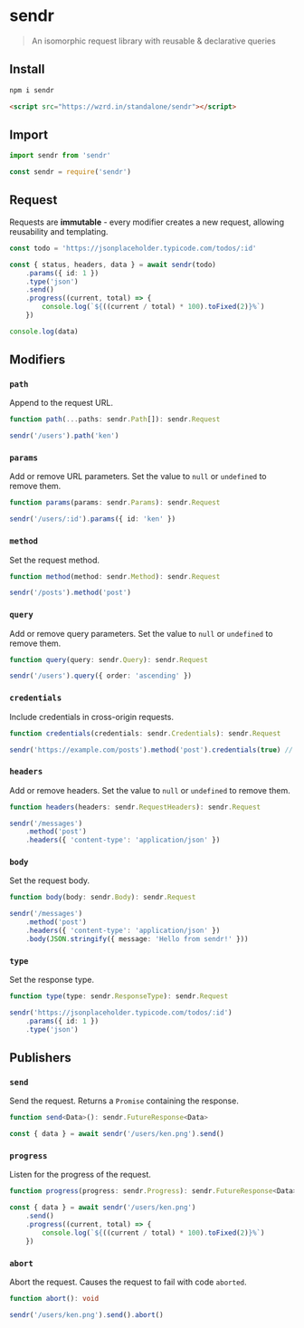 # sendr

> An isomorphic request library with reusable & declarative queries

## Install

```bash
npm i sendr
```

```html
<script src="https://wzrd.in/standalone/sendr"></script>
```

## Import

```ts
import sendr from 'sendr'
```

```ts
const sendr = require('sendr')
```

## Request

Requests are **immutable** - every modifier creates a new request, allowing reusability and templating.

```ts
const todo = 'https://jsonplaceholder.typicode.com/todos/:id'

const { status, headers, data } = await sendr(todo)
	.params({ id: 1 })
	.type('json')
	.send()
	.progress((current, total) => {
		console.log(`${((current / total) * 100).toFixed(2)}%`)
	})

console.log(data)
```

## Modifiers

### `path`

Append to the request URL.

```ts
function path(...paths: sendr.Path[]): sendr.Request

sendr('/users').path('ken')
```

### `params`

Add or remove URL parameters. Set the value to `null` or `undefined` to remove them.

```ts
function params(params: sendr.Params): sendr.Request

sendr('/users/:id').params({ id: 'ken' })
```

### `method`

Set the request method.

```ts
function method(method: sendr.Method): sendr.Request

sendr('/posts').method('post')
```

### `query`

Add or remove query parameters. Set the value to `null` or `undefined` to remove them.

```ts
function query(query: sendr.Query): sendr.Request

sendr('/users').query({ order: 'ascending' })
```

### `credentials`

Include credentials in cross-origin requests.

```ts
function credentials(credentials: sendr.Credentials): sendr.Request

sendr('https://example.com/posts').method('post').credentials(true) // true or false
```

### `headers`

Add or remove headers. Set the value to `null` or `undefined` to remove them.

```ts
function headers(headers: sendr.RequestHeaders): sendr.Request

sendr('/messages')
	.method('post')
	.headers({ 'content-type': 'application/json' })
```

### `body`

Set the request body.

```ts
function body(body: sendr.Body): sendr.Request

sendr('/messages')
	.method('post')
	.headers({ 'content-type': 'application/json' })
	.body(JSON.stringify({ message: 'Hello from sendr!' }))
```

### `type`

Set the response type.

```ts
function type(type: sendr.ResponseType): sendr.Request

sendr('https://jsonplaceholder.typicode.com/todos/:id')
	.params({ id: 1 })
	.type('json')
```

## Publishers

### `send`

Send the request. Returns a `Promise` containing the response.

```ts
function send<Data>(): sendr.FutureResponse<Data>

const { data } = await sendr('/users/ken.png').send()
```

### `progress`

Listen for the progress of the request.

```ts
function progress(progress: sendr.Progress): sendr.FutureResponse<Data>

const { data } = await sendr('/users/ken.png')
	.send()
	.progress((current, total) => {
		console.log(`${((current / total) * 100).toFixed(2)}%`)
	})
```

### `abort`

Abort the request. Causes the request to fail with code `aborted`.

```ts
function abort(): void

sendr('/users/ken.png').send().abort()
```
